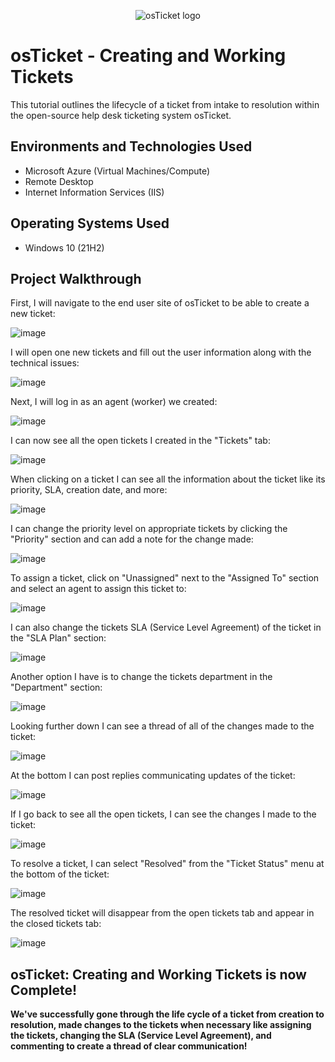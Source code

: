 <p align="center">
<img src="https://i.imgur.com/Clzj7Xs.png" alt="osTicket logo"/>
</p>

<h1>osTicket - Creating and Working Tickets</h1>
This tutorial outlines the lifecycle of a ticket from intake to resolution within the open-source help desk ticketing system osTicket.<br />

<h2>Environments and Technologies Used</h2>

- Microsoft Azure (Virtual Machines/Compute)
- Remote Desktop
- Internet Information Services (IIS)

<h2>Operating Systems Used </h2>

- Windows 10</b> (21H2)

<h2>Project Walkthrough</h2>

First, I will navigate to the end user site of osTicket to be able to create a new ticket:

![image](https://github.com/user-attachments/assets/aadcbf54-71f9-44b3-9179-bd83073da02b)

I will open one new tickets and fill out the user information along with the technical issues:

![image](https://github.com/user-attachments/assets/636e60bb-3a9d-4a69-90e2-9bfa409c4028)

Next, I will log in as an agent (worker) we created:

![image](https://github.com/user-attachments/assets/5de13c9e-00b8-4d72-8227-435849536827)

I can now see all the open tickets I created in the "Tickets" tab:

![image](https://github.com/user-attachments/assets/478fed00-3e73-4c40-8b0d-edbe03efd420)

When clicking on a ticket I can see all the information about the ticket like its priority, SLA, creation date, and more:

![image](https://github.com/user-attachments/assets/953ee902-dd3d-4318-b78d-ae46dc839e1a)

I can change the priority level on appropriate tickets by clicking the "Priority" section and can add a note for the change made:

![image](https://github.com/user-attachments/assets/0592ab24-854e-418b-8188-70de8c35b8a7)

To assign a ticket, click on "Unassigned" next to the "Assigned To" section and select an agent to assign this ticket to:

![image](https://github.com/user-attachments/assets/6e4de874-f4c6-42b3-b4c2-cbe39ee70581)

I can also change the tickets SLA (Service Level Agreement) of the ticket in the "SLA Plan" section:

![image](https://github.com/user-attachments/assets/e4441bc3-be0d-4dc5-96d7-8b9f92ec4418)

Another option I have is to change the tickets department in the "Department" section:

![image](https://github.com/user-attachments/assets/a33e64cd-142c-48a7-9686-6c7807363472)

Looking further down I can see a thread of all of the changes made to the ticket:

![image](https://github.com/user-attachments/assets/4e7fe99f-64ea-46f6-86ec-17d2f1370388)

At the bottom I can post replies communicating updates of the ticket:

![image](https://github.com/user-attachments/assets/a8fe89eb-9479-4241-b07b-8c018422cdf1)

If I go back to see all the open tickets, I can see the changes I made to the ticket:

![image](https://github.com/user-attachments/assets/c68b8b92-2c2c-47c9-ae4d-187033860be1)

To resolve a ticket, I can select "Resolved" from the "Ticket Status" menu at the bottom of the ticket:

![image](https://github.com/user-attachments/assets/f54bd26b-007f-4234-931b-e29b382c01ff)

The resolved ticket will disappear from the open tickets tab and appear in the closed tickets tab:

![image](https://github.com/user-attachments/assets/97e11442-ad46-41f0-b03a-5bd193ce8a72)

<h2>osTicket: Creating and Working Tickets is now Complete!</h2>

<b> We've successfully gone through the life cycle of a ticket from creation to resolution, made changes to the tickets when necessary like assigning the tickets, changing the SLA (Service Level Agreement), and commenting to create a thread of clear communication! </b>
